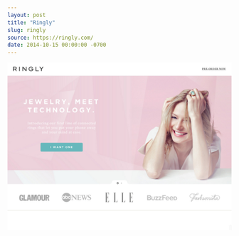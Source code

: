 ```yaml
---
layout: post 
title: "Ringly"
slug: ringly
source: https://ringly.com/
date: 2014-10-15 00:00:00 -0700
---
```


<img src="/screenshots/ringly.jpg">
